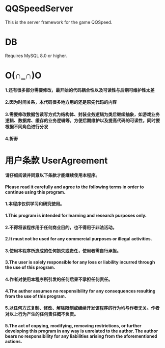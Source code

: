# QQSpeedServer
This is the server framework for the game QQSpeed.
# DB
Requires MySQL 8.0 or higher.
# O(∩_∩)O
#### 1.还有很多部分需要修改，最开始的代码耦合性以及可读性与后期可维护性太差
#### 2.因为时间关系，本代码很多地方用的还是原先代码的内容
#### 3.需要修改数据包读写方式为结构体、封装业务逻辑为类后继续抽象，如游戏业务逻辑、数据库、缓存的业务逻辑等，方便后期维护以及提高代码的可读性，同时要根据不同角色进行分发
#### 4.折寿
# 用户条款 UserAgreement
#### 请仔细阅读并同意以下条款才能继续使用本程序。
#### Please read it carefully and agree to the following terms in order to continue using this program.

#### 1.本程序仅供学习和研究使用。
#### 1.This program is intended for learning and research purposes only.

#### 2.不得将该程序用于任何商业目的，也不得用于非法活动。
#### 2.It must not be used for any commercial purposes or illegal activities.

#### 3.使用本程序所造成的任何损失或责任，使用者需自行承担。
#### 3.The user is solely responsible for any loss or liability incurred through the use of this program.

#### 4.作者对使用本程序所引发的任何后果不承担任何责任。
#### 4.The author assumes no responsibility for any consequences resulting from the use of this program.

#### 5.以任何方式复制、修改、解除限制或继续开发该程序的行为均与作者无关。作者对以上行为产生的任何责任概不负责。
#### 5.The act of copying, modifying, removing restrictions, or further developing this program in any way is unrelated to the author. The author bears no responsibility for any liabilities arising from the aforementioned actions.
